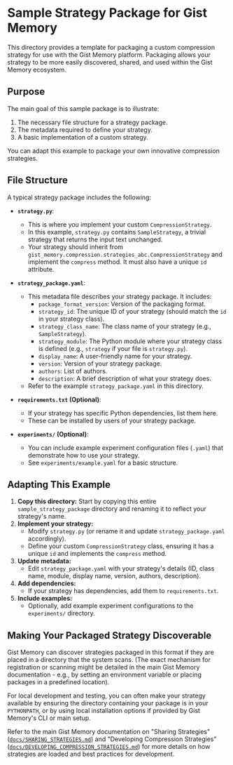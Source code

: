 # Sample Strategy Package for Gist Memory

This directory provides a template for packaging a custom compression strategy for use with the Gist Memory platform. Packaging allows your strategy to be more easily discovered, shared, and used within the Gist Memory ecosystem.

## Purpose

The main goal of this sample package is to illustrate:
1.  The necessary file structure for a strategy package.
2.  The metadata required to define your strategy.
3.  A basic implementation of a custom strategy.

You can adapt this example to package your own innovative compression strategies.

## File Structure

A typical strategy package includes the following:

*   **`strategy.py`**:
    *   This is where you implement your custom `CompressionStrategy`.
    *   In this example, `strategy.py` contains `SampleStrategy`, a trivial strategy that returns the input text unchanged.
    *   Your strategy should inherit from `gist_memory.compression.strategies_abc.CompressionStrategy` and implement the `compress` method. It must also have a unique `id` attribute.

*   **`strategy_package.yaml`**:
    *   This metadata file describes your strategy package. It includes:
        *   `package_format_version`: Version of the packaging format.
        *   `strategy_id`: The unique ID of your strategy (should match the `id` in your strategy class).
        *   `strategy_class_name`: The class name of your strategy (e.g., `SampleStrategy`).
        *   `strategy_module`: The Python module where your strategy class is defined (e.g., `strategy` if your file is `strategy.py`).
        *   `display_name`: A user-friendly name for your strategy.
        *   `version`: Version of your strategy package.
        *   `authors`: List of authors.
        *   `description`: A brief description of what your strategy does.
    *   Refer to the example `strategy_package.yaml` in this directory.

*   **`requirements.txt` (Optional)**:
    *   If your strategy has specific Python dependencies, list them here.
    *   These can be installed by users of your strategy package.

*   **`experiments/` (Optional)**:
    *   You can include example experiment configuration files (`.yaml`) that demonstrate how to use your strategy.
    *   See `experiments/example.yaml` for a basic structure.

## Adapting This Example

1.  **Copy this directory:** Start by copying this entire `sample_strategy_package` directory and renaming it to reflect your strategy's name.
2.  **Implement your strategy:**
    *   Modify `strategy.py` (or rename it and update `strategy_package.yaml` accordingly).
    *   Define your custom `CompressionStrategy` class, ensuring it has a unique `id` and implements the `compress` method.
3.  **Update metadata:**
    *   Edit `strategy_package.yaml` with your strategy's details (ID, class name, module, display name, version, authors, description).
4.  **Add dependencies:**
    *   If your strategy has dependencies, add them to `requirements.txt`.
5.  **Include examples:**
    *   Optionally, add example experiment configurations to the `experiments/` directory.

## Making Your Packaged Strategy Discoverable

Gist Memory can discover strategies packaged in this format if they are placed in a directory that the system scans. (The exact mechanism for registration or scanning might be detailed in the main Gist Memory documentation - e.g., by setting an environment variable or placing packages in a predefined location).

For local development and testing, you can often make your strategy available by ensuring the directory containing your package is in your `PYTHONPATH`, or by using local installation options if provided by Gist Memory's CLI or main setup.

Refer to the main Gist Memory documentation on "Sharing Strategies" ([`docs/SHARING_STRATEGIES.md`](../../docs/SHARING_STRATEGIES.md)) and "Developing Compression Strategies" ([`docs/DEVELOPING_COMPRESSION_STRATEGIES.md`](../../docs/DEVELOPING_COMPRESSION_STRATEGIES.md)) for more details on how strategies are loaded and best practices for development.
